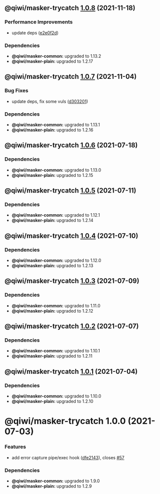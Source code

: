 ## @qiwi/masker-trycatch [1.0.8](https://github.com/qiwi/masker/compare/@qiwi/masker-trycatch@1.0.7...@qiwi/masker-trycatch@1.0.8) (2021-11-18)


### Performance Improvements

* update deps ([e2e0f2d](https://github.com/qiwi/masker/commit/e2e0f2d9020d8f53d9e67d748a0566030ad367f6))





### Dependencies

* **@qiwi/masker-common:** upgraded to 1.13.2
* **@qiwi/masker-plain:** upgraded to 1.2.17

## @qiwi/masker-trycatch [1.0.7](https://github.com/qiwi/masker/compare/@qiwi/masker-trycatch@1.0.6...@qiwi/masker-trycatch@1.0.7) (2021-11-04)


### Bug Fixes

* update deps, fix some vuls ([d303201](https://github.com/qiwi/masker/commit/d303201ab664ad185d0e64243301796611041274))





### Dependencies

* **@qiwi/masker-common:** upgraded to 1.13.1
* **@qiwi/masker-plain:** upgraded to 1.2.16

## @qiwi/masker-trycatch [1.0.6](https://github.com/qiwi/masker/compare/@qiwi/masker-trycatch@1.0.5...@qiwi/masker-trycatch@1.0.6) (2021-07-18)





### Dependencies

* **@qiwi/masker-common:** upgraded to 1.13.0
* **@qiwi/masker-plain:** upgraded to 1.2.15

## @qiwi/masker-trycatch [1.0.5](https://github.com/qiwi/masker/compare/@qiwi/masker-trycatch@1.0.4...@qiwi/masker-trycatch@1.0.5) (2021-07-11)





### Dependencies

* **@qiwi/masker-common:** upgraded to 1.12.1
* **@qiwi/masker-plain:** upgraded to 1.2.14

## @qiwi/masker-trycatch [1.0.4](https://github.com/qiwi/masker/compare/@qiwi/masker-trycatch@1.0.3...@qiwi/masker-trycatch@1.0.4) (2021-07-10)





### Dependencies

* **@qiwi/masker-common:** upgraded to 1.12.0
* **@qiwi/masker-plain:** upgraded to 1.2.13

## @qiwi/masker-trycatch [1.0.3](https://github.com/qiwi/masker/compare/@qiwi/masker-trycatch@1.0.2...@qiwi/masker-trycatch@1.0.3) (2021-07-09)





### Dependencies

* **@qiwi/masker-common:** upgraded to 1.11.0
* **@qiwi/masker-plain:** upgraded to 1.2.12

## @qiwi/masker-trycatch [1.0.2](https://github.com/qiwi/masker/compare/@qiwi/masker-trycatch@1.0.1...@qiwi/masker-trycatch@1.0.2) (2021-07-07)





### Dependencies

* **@qiwi/masker-common:** upgraded to 1.10.1
* **@qiwi/masker-plain:** upgraded to 1.2.11

## @qiwi/masker-trycatch [1.0.1](https://github.com/qiwi/masker/compare/@qiwi/masker-trycatch@1.0.0...@qiwi/masker-trycatch@1.0.1) (2021-07-04)





### Dependencies

* **@qiwi/masker-common:** upgraded to 1.10.0
* **@qiwi/masker-plain:** upgraded to 1.2.10

# @qiwi/masker-trycatch 1.0.0 (2021-07-03)


### Features

* add error capture pipe/exec hook ([dfe2143](https://github.com/qiwi/masker/commit/dfe214344b64f5ec9628c6149846b752185b0ba1)), closes [#57](https://github.com/qiwi/masker/issues/57)





### Dependencies

* **@qiwi/masker-common:** upgraded to 1.9.0
* **@qiwi/masker-plain:** upgraded to 1.2.9
